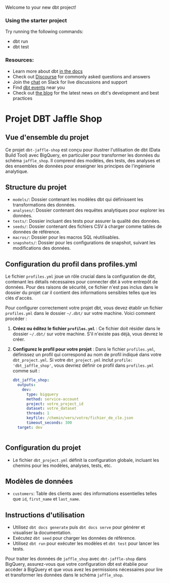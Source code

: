 Welcome to your new dbt project!

### Using the starter project

Try running the following commands:
- dbt run
- dbt test


### Resources:
- Learn more about dbt [in the docs](https://docs.getdbt.com/docs/introduction)
- Check out [Discourse](https://discourse.getdbt.com/) for commonly asked questions and answers
- Join the [chat](https://community.getdbt.com/) on Slack for live discussions and support
- Find [dbt events](https://events.getdbt.com) near you
- Check out [the blog](https://blog.getdbt.com/) for the latest news on dbt's development and best practices


# Projet DBT Jaffle Shop 

## Vue d'ensemble du projet

Ce projet `dbt-jaffle-shop` est conçu pour illustrer l'utilisation de dbt (Data Build Tool) avec BigQuery, en particulier pour transformer les données du schéma `jaffle_shop`. Il comprend des modèles, des tests, des analyses et des ensembles de données pour enseigner les principes de l'ingénierie analytique.

## Structure du projet

- `models/`: Dossier contenant les modèles dbt qui définissent les transformations des données.
- `analyses/`: Dossier contenant des requêtes analytiques pour explorer les données.
- `tests/`: Dossier incluant des tests pour assurer la qualité des données.
- `seeds/`: Dossier contenant des fichiers CSV à charger comme tables de données de référence.
- `macros/`: Dossier pour les macros SQL réutilisables.
- `snapshots/`: Dossier pour les configurations de snapshot, suivant les modifications des données.

## Configuration du profil dans profiles.yml

Le fichier `profiles.yml` joue un rôle crucial dans la configuration de dbt, contenant les détails nécessaires pour connecter dbt à votre entrepôt de données. Pour des raisons de sécurité, ce fichier n'est pas inclus dans le dossier du projet car il contient des informations sensibles telles que les clés d'accès.

Pour configurer correctement votre projet dbt, vous devez établir un fichier `profiles.yml` dans le dossier `~/.dbt/` sur votre machine. Voici comment procéder :

1. **Créez ou éditez le fichier `profiles.yml`** : Ce fichier doit résider dans le dossier `~/.dbt/` sur votre machine. S'il n'existe pas déjà, vous devrez le créer.

2. **Configurez le profil pour votre projet** : Dans le fichier `profiles.yml`, définissez un profil qui correspond au nom de profil indiqué dans votre `dbt_project.yml`. Si votre `dbt_project.yml` inclut `profile: 'dbt_jaffle_shop'`, vous devriez définir ce profil dans `profiles.yml` comme suit :

   ```yaml
   dbt_jaffle_shop:
     outputs:
       dev:
         type: bigquery
         method: service-account
         project: votre_project_id
         dataset: votre_dataset
         threads: 1
         keyfile: /chemin/vers/votre/fichier_de_cle.json
         timeout_seconds: 300
     target: dev



## Configuration du projet

- Le fichier `dbt_project.yml` définit la configuration globale, incluant les chemins pour les modèles, analyses, tests, etc.

## Modèles de données

- `customers`: Table des clients avec des informations essentielles telles que `id`, `first_name` et `last_name`.

## Instructions d'utilisation

- Utilisez `dbt docs generate` puis `dbt docs serve` pour générer et visualiser la documentation.
- Exécutez `dbt seed` pour charger les données de référence.
- Utilisez `dbt run` pour exécuter les modèles et `dbt test` pour lancer les tests.

Pour traiter les données de `jaffle_shop` avec `dbt-jaffle-shop` dans BigQuery, assurez-vous que votre configuration dbt est établie pour accéder à BigQuery et que vous avez les permissions nécessaires pour lire et transformer les données dans le schéma `jaffle_shop`.

